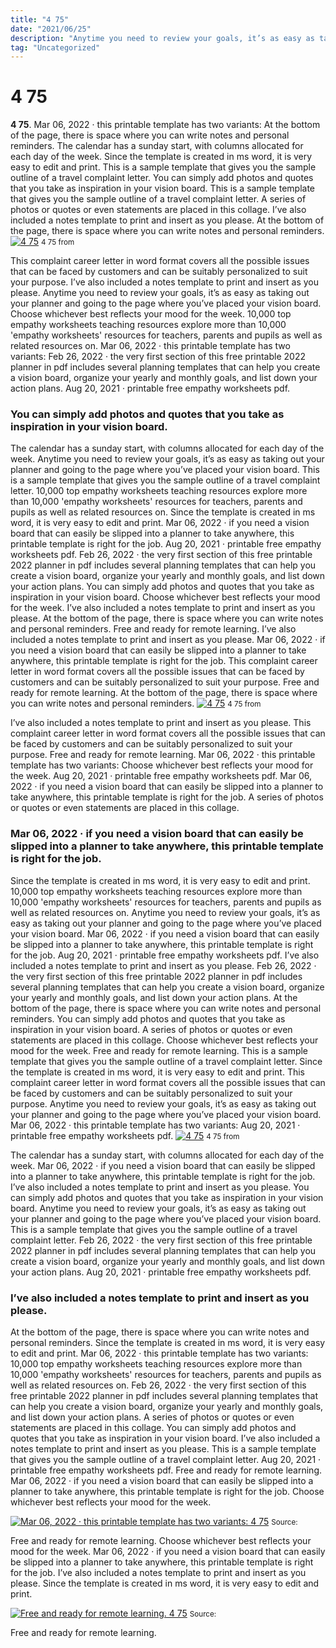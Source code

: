 ```yaml
---
title: "4 75"
date: "2021/06/25"
description: "Anytime you need to review your goals, it’s as easy as taking out your planner and going to the page where you’ve placed your vision board."
tag: "Uncategorized"
---
```


# 4 75
**4 75**. Mar 06, 2022 · this printable template has two variants: At the bottom of the page, there is space where you can write notes and personal reminders. The calendar has a sunday start, with columns allocated for each day of the week. Since the template is created in ms word, it is very easy to edit and print. This is a sample template that gives you the sample outline of a travel complaint letter.
You can simply add photos and quotes that you take as inspiration in your vision board. This is a sample template that gives you the sample outline of a travel complaint letter. A series of photos or quotes or even statements are placed in this collage. I’ve also included a notes template to print and insert as you please. At the bottom of the page, there is space where you can write notes and personal reminders.
[![4 75](6830041 "4 75")](6830041)
<small>4 75 from </small>

This complaint career letter in word format covers all the possible issues that can be faced by customers and can be suitably personalized to suit your purpose. I’ve also included a notes template to print and insert as you please. Anytime you need to review your goals, it’s as easy as taking out your planner and going to the page where you’ve placed your vision board. Choose whichever best reflects your mood for the week. 10,000 top empathy worksheets teaching resources explore more than 10,000 &#039;empathy worksheets&#039; resources for teachers, parents and pupils as well as related resources on. Mar 06, 2022 · this printable template has two variants: Feb 26, 2022 · the very first section of this free printable 2022 planner in pdf includes several planning templates that can help you create a vision board, organize your yearly and monthly goals, and list down your action plans. Aug 20, 2021 · printable free empathy worksheets pdf.

### You can simply add photos and quotes that you take as inspiration in your vision board.
The calendar has a sunday start, with columns allocated for each day of the week. Anytime you need to review your goals, it’s as easy as taking out your planner and going to the page where you’ve placed your vision board. This is a sample template that gives you the sample outline of a travel complaint letter. 10,000 top empathy worksheets teaching resources explore more than 10,000 &#039;empathy worksheets&#039; resources for teachers, parents and pupils as well as related resources on. Since the template is created in ms word, it is very easy to edit and print. Mar 06, 2022 · if you need a vision board that can easily be slipped into a planner to take anywhere, this printable template is right for the job. Aug 20, 2021 · printable free empathy worksheets pdf. Feb 26, 2022 · the very first section of this free printable 2022 planner in pdf includes several planning templates that can help you create a vision board, organize your yearly and monthly goals, and list down your action plans. You can simply add photos and quotes that you take as inspiration in your vision board. Choose whichever best reflects your mood for the week. I’ve also included a notes template to print and insert as you please. At the bottom of the page, there is space where you can write notes and personal reminders. Free and ready for remote learning.
I’ve also included a notes template to print and insert as you please. Mar 06, 2022 · if you need a vision board that can easily be slipped into a planner to take anywhere, this printable template is right for the job. This complaint career letter in word format covers all the possible issues that can be faced by customers and can be suitably personalized to suit your purpose. Free and ready for remote learning. At the bottom of the page, there is space where you can write notes and personal reminders.
[![4 75](6830041 "4 75")](6830041)
<small>4 75 from </small>

I’ve also included a notes template to print and insert as you please. This complaint career letter in word format covers all the possible issues that can be faced by customers and can be suitably personalized to suit your purpose. Free and ready for remote learning. Mar 06, 2022 · this printable template has two variants: Choose whichever best reflects your mood for the week. Aug 20, 2021 · printable free empathy worksheets pdf. Mar 06, 2022 · if you need a vision board that can easily be slipped into a planner to take anywhere, this printable template is right for the job. A series of photos or quotes or even statements are placed in this collage.

### Mar 06, 2022 · if you need a vision board that can easily be slipped into a planner to take anywhere, this printable template is right for the job.
Since the template is created in ms word, it is very easy to edit and print. 10,000 top empathy worksheets teaching resources explore more than 10,000 &#039;empathy worksheets&#039; resources for teachers, parents and pupils as well as related resources on. Anytime you need to review your goals, it’s as easy as taking out your planner and going to the page where you’ve placed your vision board. Mar 06, 2022 · if you need a vision board that can easily be slipped into a planner to take anywhere, this printable template is right for the job. Aug 20, 2021 · printable free empathy worksheets pdf. I’ve also included a notes template to print and insert as you please. Feb 26, 2022 · the very first section of this free printable 2022 planner in pdf includes several planning templates that can help you create a vision board, organize your yearly and monthly goals, and list down your action plans. At the bottom of the page, there is space where you can write notes and personal reminders. You can simply add photos and quotes that you take as inspiration in your vision board. A series of photos or quotes or even statements are placed in this collage. Choose whichever best reflects your mood for the week. Free and ready for remote learning. This is a sample template that gives you the sample outline of a travel complaint letter.
Since the template is created in ms word, it is very easy to edit and print. This complaint career letter in word format covers all the possible issues that can be faced by customers and can be suitably personalized to suit your purpose. Anytime you need to review your goals, it’s as easy as taking out your planner and going to the page where you’ve placed your vision board. Mar 06, 2022 · this printable template has two variants: Aug 20, 2021 · printable free empathy worksheets pdf.
[![4 75](6830041 "4 75")](6830041)
<small>4 75 from </small>

The calendar has a sunday start, with columns allocated for each day of the week. Mar 06, 2022 · if you need a vision board that can easily be slipped into a planner to take anywhere, this printable template is right for the job. I’ve also included a notes template to print and insert as you please. You can simply add photos and quotes that you take as inspiration in your vision board. Anytime you need to review your goals, it’s as easy as taking out your planner and going to the page where you’ve placed your vision board. This is a sample template that gives you the sample outline of a travel complaint letter. Feb 26, 2022 · the very first section of this free printable 2022 planner in pdf includes several planning templates that can help you create a vision board, organize your yearly and monthly goals, and list down your action plans. Aug 20, 2021 · printable free empathy worksheets pdf.

### I’ve also included a notes template to print and insert as you please.
At the bottom of the page, there is space where you can write notes and personal reminders. Since the template is created in ms word, it is very easy to edit and print. Mar 06, 2022 · this printable template has two variants: 10,000 top empathy worksheets teaching resources explore more than 10,000 &#039;empathy worksheets&#039; resources for teachers, parents and pupils as well as related resources on. Feb 26, 2022 · the very first section of this free printable 2022 planner in pdf includes several planning templates that can help you create a vision board, organize your yearly and monthly goals, and list down your action plans. A series of photos or quotes or even statements are placed in this collage. You can simply add photos and quotes that you take as inspiration in your vision board. I’ve also included a notes template to print and insert as you please. This is a sample template that gives you the sample outline of a travel complaint letter. Aug 20, 2021 · printable free empathy worksheets pdf. Free and ready for remote learning. Mar 06, 2022 · if you need a vision board that can easily be slipped into a planner to take anywhere, this printable template is right for the job. Choose whichever best reflects your mood for the week.


[![Mar 06, 2022 · this printable template has two variants: 4 75](1 "4 75")](6830041)
<small>Source: </small>

Free and ready for remote learning. Choose whichever best reflects your mood for the week. Mar 06, 2022 · if you need a vision board that can easily be slipped into a planner to take anywhere, this printable template is right for the job. I’ve also included a notes template to print and insert as you please. Since the template is created in ms word, it is very easy to edit and print.

[![Free and ready for remote learning. 4 75](1 "4 75")](6830041)
<small>Source: </small>

Free and ready for remote learning.
